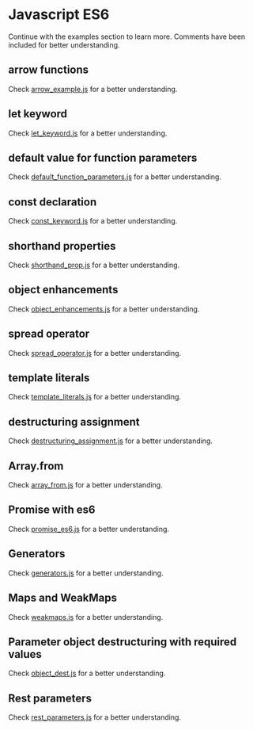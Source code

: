 # Javascript ES6

Continue with the examples section to learn more. Comments have been included for better understanding. 

## arrow functions
Check [arrow_example.js](./examples/arrow_example.js) for a better understanding.

## let keyword
Check [let_keyword.js](./examples/let_keyword.js) for a better understanding.

## default value for function parameters
Check [default_function_parameters.js](./examples/default_function_parameters.js) for a better understanding.

## const declaration
Check [const_keyword.js](./examples/const_keyword.js) for a better understanding.

## shorthand properties
Check [shorthand_prop.js](./examples/shorthand_prop.js) for a better understanding.

## object enhancements
Check [object_enhancements.js](./examples/object_enhancements.js) for a better understanding.

## spread operator
Check [spread_operator.js](./examples/spread_operator.js) for a better understanding.

## template literals
Check [template_literals.js](./examples/template_literals.js) for a better understanding.

## destructuring assignment
Check [destructuring_assignment.js](./examples/destructuring_assignment.js) for a better understanding.

## Array.from
Check [array_from.js](./examples/array_from.js) for a better understanding.

## Promise with es6
Check [promise_es6.js](./examples/promise_es6.js) for a  better understanding.

## Generators
Check [generators.js](./examples/generators.js) for a  better understanding.

## Maps and WeakMaps
Check [weakmaps.js](./examples/weakmaps.js) for a  better understanding.

## Parameter object destructuring with required values
Check [object_dest.js](./examples/object_dest.js) for a  better understanding.

## Rest parameters
Check [rest_parameters.js](./examples/rest_parameters.js) for a  better understanding.